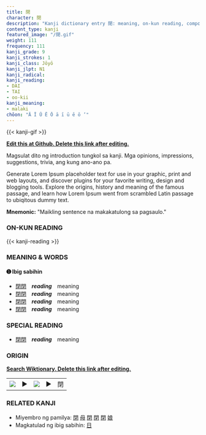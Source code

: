 ```yaml
---
title: 閉
character: 閉
description: "Kanji dictionary entry 閉: meaning, on-kun reading, compounds, origin, related kanji"
content_type: kanji
featured_image: "/閉.gif"
weight: 111
frequency: 111
kanji_grade: 9
kanji_strokes: 1
kanji_class: Jōyō
kanji_jlpt: N1
kanji_radical: 
kanji_reading: 
- DAI
- TAI
- oo-kii
kanji_meaning:
- malaki
chōon: "Ā Ī Ū Ē Ō ā ī ū ē ō ’"
---
```

[//]: # (Don't edit the line below. Kanji animated GIF code is automatically generated.)
{{< kanji-gif >}}

[//]: # (Edit below this line.)

**[Edit this at Github. Delete this link after editing.](https://github.com/tim0g/tim/tree/main/content/kanji/閉/index.md)**

Magsulat dito ng introduction tungkol sa kanji. Mga opinions, impressions, suggestions, trivia, ang kung ano-ano pa.

Generate Lorem Ipsum placeholder text for use in your graphic, print and web layouts, and discover plugins for your favorite writing, design and blogging tools. Explore the origins, history and meaning of the famous passage, and learn how Lorem Ipsum went from scrambled Latin passage to ubiqitous dummy text.
 
**Mnemonic:** "Maikling sentence na makakatulong sa pagsaulo."

### ON-KUN READING

[//]: # (Don't edit the line below. ON-KUN READING code is automatically generated.)
{{< kanji-reading >}}

### MEANING & WORDS

#### ➊ **Ibig sabihin**
  - [閉](../閉)[閉](../閉)　***reading***　meaning
  - [閉](../閉)[閉](../閉)　***reading***　meaning
  - [閉](../閉)[閉](../閉)　***reading***　meaning
  - [閉](../閉)[閉](../閉)　***reading***　meaning

### SPECIAL READING
  - [閉](../閉)[閉](../閉)　***reading***　meaning

### ORIGIN

**[Search Wiktionary. Delete this link after editing.](https://wiktionary.org/wiki/閉)**
<table class="kanji-table"><tr><td>
<img src="60px-閉-bronze.svg.png">
</td><td>▶</td><td>
<img src="60px-閉-oracle.svg.png">
</td><td>▶</td>
<td class="kanji-origin">閉</td>
</tr></table>

### RELATED KANJI
- Miyembro ng pamilya: [閉](../閉) [母](../母) [閉](../閉) [閉](../閉) [閉](../閉) [娘](../娘)
- Magkatulad ng ibig sabihin: [日](../日)
